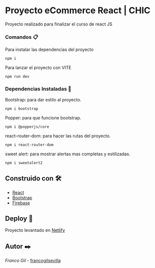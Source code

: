 # Proyecto eCommerce React | CHIC

Proyecto realizado para finalizar el curso de react JS

### Comandos 📋

Para instalar las dependencias del proyecto

```
npm i
```

Para lanzar el proyecto con VITE

```
npm run dev
```



### Dependencias Instaladas 🔧

Bootstrap: para dar estilo al proyecto.

```
npm i bootstrap
```

Popper: para que funcione bootstrap.

```
npm i @popperjs/core
```

react-router-dom: para hacer las rutas del proyecto.

```
npm i react-router-dom
```
sweet alert: para mostrar alertas mas completas y estilizadas.

```
npm i sweetalert2
```

## Construido con 🛠️

* [React](https://es.reactjs.org/)
* [Bootstrap](https://getbootstrap.com/)
* [Firebase](https://firebase.google.com)

## Deploy 🚀 

Proyecto levantado en [Netlify](https://e-chic.netlify.app)


## Autor ✒️

*Franco Gil* - [francogilsevilla](https://github.com/francogilsevilla)
